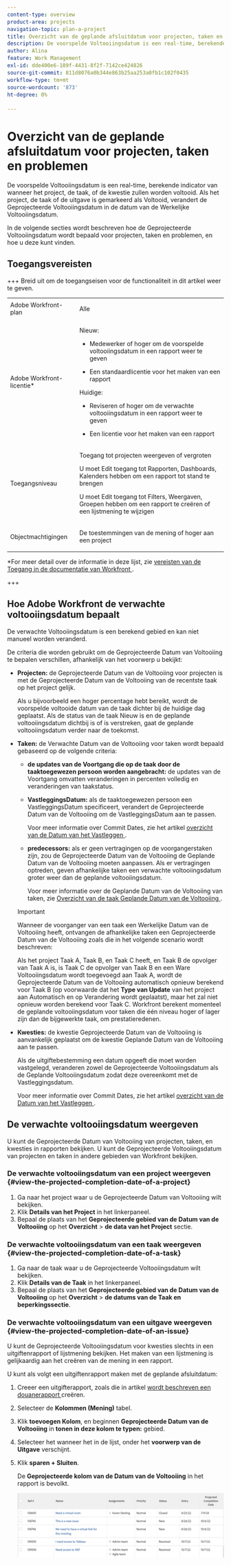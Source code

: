 ```yaml
---
content-type: overview
product-area: projects
navigation-topic: plan-a-project
title: Overzicht van de geplande afsluitdatum voor projecten, taken en problemen
description: De voorspelde Voltooiingsdatum is een real-time, berekende indicator van wanneer het project, de taak, of de kwestie zullen worden voltooid. Als het project, de taak of de uitgave is gemarkeerd als Voltooid, verandert de Geprojecteerde Voltooiingsdatum in de datum van de Werkelijke Voltooiingsdatum.
author: Alina
feature: Work Management
exl-id: dde400e6-189f-4431-8f2f-7142ce424826
source-git-commit: 811d8076a0b344e863b25aa253a0fb1c102f0435
workflow-type: tm+mt
source-wordcount: '873'
ht-degree: 0%

---
```


# Overzicht van de geplande afsluitdatum voor projecten, taken en problemen

<!-- Audited: 1/2024 -->

De voorspelde Voltooiingsdatum is een real-time, berekende indicator van wanneer het project, de taak, of de kwestie zullen worden voltooid. Als het project, de taak of de uitgave is gemarkeerd als Voltooid, verandert de Geprojecteerde Voltooiingsdatum in de datum van de Werkelijke Voltooiingsdatum.

In de volgende secties wordt beschreven hoe de Geprojecteerde Voltooiingsdatum wordt bepaald voor projecten, taken en problemen, en hoe u deze kunt vinden.

## Toegangsvereisten

+++ Breid uit om de toegangseisen voor de functionaliteit in dit artikel weer te geven.


<table style="table-layout:auto"> 
 <col> 
 <col> 
 <tbody> 
  <tr> 
   <td role="rowheader">Adobe Workfront-plan</td> 
   <td> <p>Alle</p> </td> 
  </tr> 
  <tr> 
   <td role="rowheader">Adobe Workfront-licentie*</td> 
   <td> 
   <p>Nieuw: 
   <ul><li><p>Medewerker of hoger om de voorspelde voltooiingsdatum in een rapport weer te geven</p></li> <li><p>Een standaardlicentie voor het maken van een rapport</p></li> </ul>

<p>Huidige: 
   <ul><li><p>Reviseren of hoger om de verwachte voltooiingsdatum in een rapport weer te geven</p></li> 
   <li><p>Een licentie voor het maken van een rapport</p> </li></ul>
      </td> 
  </tr> 
  <tr> 
   <td role="rowheader">Toegangsniveau</td> 
   <td> <p>Toegang tot projecten weergeven of vergroten</p> <p>U moet Edit toegang tot Rapporten, Dashboards, Kalenders hebben om een rapport tot stand te brengen</p> <p>U moet Edit toegang tot Filters, Weergaven, Groepen hebben om een rapport te creëren of een lijstmening te wijzigen</p>  </td> 
  </tr> 
  <tr> 
   <td role="rowheader">Objectmachtigingen</td> 
   <td> <p>De toestemmingen van de mening of hoger aan een project</p> </td> 
  </tr> 
 </tbody> 
</table>

*For meer detail over de informatie in deze lijst, zie [ vereisten van de Toegang in de documentatie van Workfront ](/help/quicksilver/administration-and-setup/add-users/access-levels-and-object-permissions/access-level-requirements-in-documentation.md).

+++

## Hoe Adobe Workfront de verwachte voltooiingsdatum bepaalt

De verwachte Voltooiingsdatum is een berekend gebied en kan niet manueel worden veranderd.

De criteria die worden gebruikt om de Geprojecteerde Datum van Voltooiing te bepalen verschillen, afhankelijk van het voorwerp u bekijkt:

* **Projecten:** de Geprojecteerde Datum van de Voltooiing voor projecten is met de Geprojecteerde Datum van de Voltooiing van de recentste taak op het project gelijk.

  Als u bijvoorbeeld een hoger percentage hebt bereikt, wordt de voorspelde voltooide datum van de taak dichter bij de huidige dag geplaatst. Als de status van de taak Nieuw is en de geplande voltooiingsdatum dichtbij is of is verstreken, gaat de geplande voltooiingsdatum verder naar de toekomst.

* **Taken:** de Verwachte Datum van de Voltooiing voor taken wordt bepaald gebaseerd op de volgende criteria:

   * **de updates van de Voortgang die op de taak door de taaktoegewezen persoon worden aangebracht:** de updates van de Voortgang omvatten veranderingen in percenten volledig en veranderingen van taakstatus.
   * **VastleggingsDatum:** als de taaktoegewezen persoon een VastleggingsDatum specificeert, verandert de Geprojecteerde Datum van de Voltooiing om de VastleggingsDatum aan te passen.

     Voor meer informatie over Commit Dates, zie het artikel [ overzicht van de Datum van het Vastleggen ](../../../manage-work/projects/updating-work-in-a-project/overview-of-commit-dates.md).

   * **predecessors:** als er geen vertragingen op de voorgangerstaken zijn, zou de Geprojecteerde Datum van de Voltooiing de Geplande Datum van de Voltooiing moeten aanpassen. Als er vertragingen optreden, geven afhankelijke taken een verwachte voltooiingsdatum groter weer dan de geplande voltooiingsdatum.

     Voor meer informatie over de Geplande Datum van de Voltooiing van taken, zie [ Overzicht van de taak Geplande Datum van de Voltooiing ](../../../manage-work/tasks/task-information/task-planned-completion-date.md).

  >[!IMPORTANT]
  >
  >Wanneer de voorganger van een taak een Werkelijke Datum van de Voltooiing heeft, ontvangen de afhankelijke taken een Geprojecteerde Datum van de Voltooiing zoals die in het volgende scenario wordt beschreven:
  >
  >
  >Als het project Taak A, Taak B, en Taak C heeft, en Taak B de opvolger van Taak A is, is Taak C de opvolger van Taak B en een Ware Voltooiingsdatum wordt toegevoegd aan Taak A, wordt de Geprojecteerde Datum van de Voltooiing automatisch opnieuw berekend voor Taak B (op voorwaarde dat het **Type van Update** van het project aan Automatisch en op Verandering wordt geplaatst), maar het zal niet opnieuw worden berekend voor Taak C. Workfront berekent momenteel de geplande voltooiingsdatum voor taken die één niveau hoger of lager zijn dan de bijgewerkte taak, om prestatieredenen.

* **Kwesties:** de kwestie Geprojecteerde Datum van de Voltooiing is aanvankelijk geplaatst om de kwestie Geplande Datum van de Voltooiing aan te passen.

  Als de uitgiftebestemming een datum opgeeft die moet worden vastgelegd, veranderen zowel de Geprojecteerde Voltooiingsdatum als de Geplande Voltooiingsdatum zodat deze overeenkomt met de Vastleggingsdatum.

  Voor meer informatie over Commit Dates, zie het artikel [ overzicht van de Datum van het Vastleggen ](../../../manage-work/projects/updating-work-in-a-project/overview-of-commit-dates.md).

## De verwachte voltooiingsdatum weergeven

U kunt de Geprojecteerde Datum van Voltooiing van projecten, taken, en kwesties in rapporten bekijken. U kunt de Geprojecteerde Voltooiingsdatum van projecten en taken in andere gebieden van Workfront bekijken.

### De verwachte voltooiingsdatum van een project weergeven {#view-the-projected-completion-date-of-a-project}

1. Ga naar het project waar u de Geprojecteerde Datum van Voltooiing wilt bekijken.
1. Klik **Details van het Project** in het linkerpaneel.
1. Bepaal de plaats van het **Geprojecteerde gebied van de Datum van de Voltooiing** op het **Overzicht** > **de data van het Project** sectie.

### De verwachte voltooiingsdatum van een taak weergeven {#view-the-projected-completion-date-of-a-task}

1. Ga naar de taak waar u de Geprojecteerde Voltooiingsdatum wilt bekijken.
1. Klik **Details van de Taak** in het linkerpaneel.
1. Bepaal de plaats van het **Geprojecteerde gebied van de Datum van de Voltooiing** op het **Overzicht** > **de datums van de Taak en beperkingssectie**.

### De verwachte voltooiingsdatum van een uitgave weergeven {#view-the-projected-completion-date-of-an-issue}

U kunt de Geprojecteerde Voltooiingsdatum voor kwesties slechts in een uitgiftenrapport of lijstmening bekijken. Het maken van een lijstmening is gelijkaardig aan het creëren van de mening in een rapport.

U kunt als volgt een uitgiftenrapport maken met de geplande afsluitdatum:

1. Creeer een uitgifterapport, zoals die in artikel [ wordt beschreven een douanerapport ](../../../reports-and-dashboards/reports/creating-and-managing-reports/create-custom-report.md) creëren.
1. Selecteer de **Kolommen (Mening)** tabel.
1. Klik **toevoegen Kolom**, en beginnen **Geprojecteerde Datum van de Voltooiing** in **tonen in deze kolom te typen:** gebied.

1. Selecteer het wanneer het in de lijst, onder het **voorwerp van de Uitgave** verschijnt.
1. Klik **sparen + Sluiten**.

   De **Geprojecteerde kolom van de Datum van de Voltooiing** in het rapport is bevolkt.

   ![](assets/issue-projected-completion-date-in-view-nwe-350x148.png)
